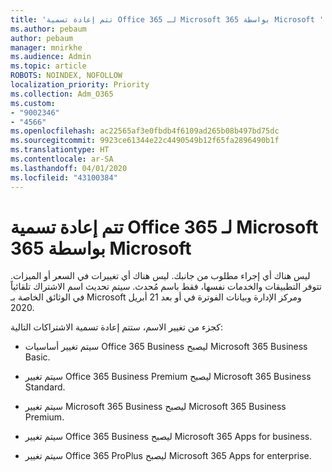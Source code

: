 ```yaml
---
title: 'تتم إعادة تسمية Office 365 لـ Microsoft 365 بواسطة Microsoft '
ms.author: pebaum
author: pebaum
manager: mnirkhe
ms.audience: Admin
ms.topic: article
ROBOTS: NOINDEX, NOFOLLOW
localization_priority: Priority
ms.collection: Adm_O365
ms.custom:
- "9002346"
- "4566"
ms.openlocfilehash: ac22565af3e0fbdb4f6109ad265b08b497bd75dc
ms.sourcegitcommit: 9923ce61344e22c4490549b12f65fa2896490b1f
ms.translationtype: HT
ms.contentlocale: ar-SA
ms.lasthandoff: 04/01/2020
ms.locfileid: "43100384"
---
```

# <a name="microsoft-is-renaming-office-365-to-microsoft-365"></a>تتم إعادة تسمية Office 365 لـ Microsoft 365 بواسطة Microsoft 

ليس هناك أي إجراء مطلوب من جانبك. ليس هناك أي تغييرات في السعر أو الميزات. تتوفر التطبيقات والخدمات نفسها، فقط باسم مُحدث. سيتم تحديث اسم الاشتراك تلقائياً في الوثائق الخاصة بـ Microsoft ومركز الإدارة وبيانات الفوترة في أو بعد 21 أبريل 2020.

كجزء من تغيير الاسم، ستتم إعادة تسمية الاشتراكات التالية:

- سيتم تغيير أساسيات Office 365 Business ليصبح Microsoft 365 Business Basic.

- سيتم تغيير Office 365 Business Premium ليصبح Microsoft 365 Business Standard.

- سيتم تغيير Microsoft 365 Business ليصبح Microsoft 365 Business Premium.

- سيتم تغيير Office 365 Business ليصبح Microsoft 365 Apps for business.

- سيتم تغيير Office 365 ProPlus ليصبح Microsoft 365 Apps for enterprise.
